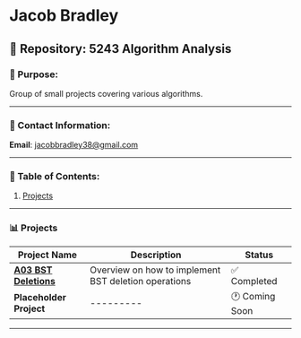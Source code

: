 # Jacob Bradley

## 📂 Repository: 5243 Algorithm Analysis  
### 🚀 Purpose:  
Group of small projects covering various algorithms.

---

### 📧 Contact Information:  
**Email**: [jacobbradley38@gmail.com](mailto:jacobbradley38@gmail.com)

---

### 📜 Table of Contents:
1. [Projects](./Assignments/)

---

### 📊 Projects
| **Project Name**      | **Description**                     | **Status**        |
|------------------------|-------------------------------------|-------------------|
| **[A03 BST Deletions](./Assignments/A03/)** | Overview on how to implement BST deletion operations | ✅ Completed   |
| **Placeholder Project** | ---------            | 🕐 Coming Soon   |

---
